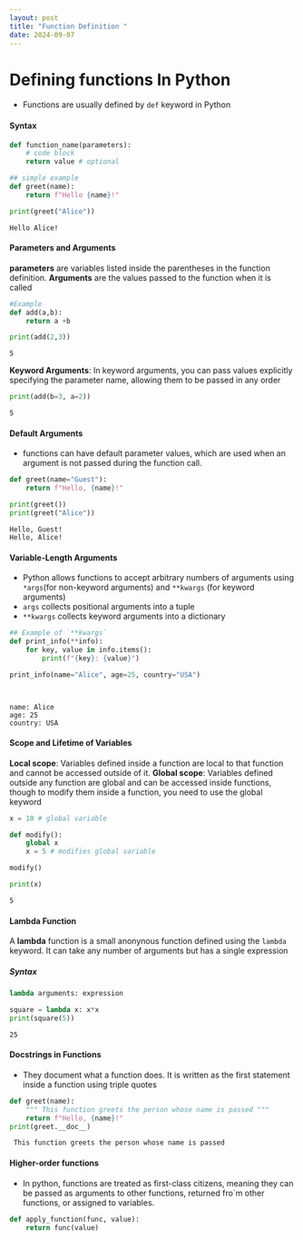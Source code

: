 ```yaml
---
layout: post
title: "Function Definition "
date: 2024-09-07
---
```


# Defining functions In Python
- Functions are usually defined by `def` keyword in Python
#### Syntax
```Python
def function_name(parameters): 
    # code block 
    return value # optional 
```



```python
## simple example
def greet(name): 
    return f"Hello {name}!"

print(greet("Alice"))
```

    Hello Alice!


#### Parameters and Arguments 
**parameters** are variables listed inside the parentheses in the function definition. 
**Arguments** are the values passed to the function when it is called 



```python
#Example 
def add(a,b): 
    return a +b 

print(add(2,3))
```

    5


**Keyword Arguments**: In keyword arguments, you can pass values explicitly specifying the parameter name, allowing them to be passed in any order 



```python
print(add(b=3, a=2))
```

    5


#### Default Arguments 
- functions can have default parameter values, which are used when an argument is not passed during the function call. 


```python
def greet(name="Guest"): 
    return f"Hello, {name}!"

print(greet())
print(greet("Alice"))
```

    Hello, Guest!
    Hello, Alice!


#### Variable-Length Arguments 
- Python allows functions to accept arbitrary numbers of arguments using `*args`(for non-keyword arguments) and `**kwargs` (for keyword arguments) 
- `args` collects positional arguments into a tuple 
- `**kwargs` collects keyword arguments into a dictionary 



```python
## Example of `**kwargs`
def print_info(**info): 
    for key, value in info.items(): 
        print(f"{key}: {value}") 

print_info(name="Alice", age=25, country="USA") 




```

    name: Alice
    age: 25
    country: USA


#### Scope and Lifetime of Variables
**Local scope**: Variables defined inside a function are local to that function and cannot be accessed outside of it. 
**Global scope**: Variables defined outside any function are global and can be accessed inside functions, though to modify them inside a function, you need to use the global keyword



```python
x = 10 # global variable

def modify(): 
    global x 
    x = 5 # modifies global variable 

modify() 

print(x)
```

    5


#### Lambda Function 
A **lambda** function is a small anonynous function defined using the `lambda` keyword. It can take any number of arguments but has a single expression

##### Syntax 
```Python
lambda arguments: expression
```


```python
square = lambda x: x*x 
print(square(5))
```

    25


#### Docstrings in Functions
- They document what a function does. It is written as the first statement inside a function using triple quotes 
  


```python
def greet(name): 
    """ This function greets the person whose name is passed """
    return f"Hello, {name}!"
print(greet.__doc__)
```

     This function greets the person whose name is passed 


#### Higher-order functions
- In python, functions are treated as first-class citizens, meaning they can be passed as arguments to other functions, returned fro`m other functions, or assigned to variables. 


```python
def apply_function(func, value): 
    return func(value)
```
